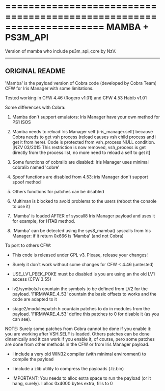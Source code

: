 =====================================================================
MAMBA + PS3M_API
=====================================================================

Version of mamba who include ps3m_api_core by NzV.
	

----------------------------------------------------------------------
ORIGINAL README
----------------------------------------------------------------------

'Mamba' is the payload version of Cobra code (developed by Cobra Team) CFW for Iris Manager with some limitations.


Tested working in CFW 4.46 (Rogero v1.01) and CFW 4.53 Habib v1.01


Some differences with Cobra:



1) Mamba don´t support emulators: Iris Manager have your own method for PS1 ISOS



2) Mamba needs to reload Iris Manager self (iris_manager.self) 
because Cobra needs to get vsh process 
(reload causes vsh child process and i get it from here). 
Code is protected from vsh_process NULL condition.
[NZV 03/2015 This restriction is now removed, vsh_process is get
directly from the process list, no more need to reload a self to get it]


3) Some functions of cobralib are disabled: Iris Manager uses minimal cobralib named 'cobre'



4) Spoof functions are disabled from 4.53: iris Manager don´t support spoof method



5) Others functions for patches can be disabled



6) Multiman is blocked to avoid problems to the users (reboot the console to use it)



7) 'Mamba' is loaded AFTER of syscall8 Iris Manager payload and uses it for example, for HTAB method.



8) 'Mamba' can be detected using the sys8_mamba() syscalls from Iris Manager: if it return 0x666 is 'Mamba' 
(and not Cobra)

To port to others CFW:

- This code is released under GPL v3. Please, release your changes!

- Surely it don´t work without some changes for CFW < 4.46 (untested)

- USE_LV1_PEEK_POKE must be disabled is you are using an the old LV1 access (CFW 3.55)

- lv2/symbols.h countain the symbols to be defined from LV2 for the payload. 'FIRMWARE_4_53' countain the basic offsets to works
and the code are adapted to it

- stage2/modulespatch.h countain patches to do in modules from the payload. 'FIRMWARE_4_53'  define this patches to 0 for disable it (as you can see).

NOTE: Surely some patches from Cobra cannot be done if you enable it: you are working after VSH.SELF is loaded.
Others patches can be done dinamically and it can work if you enable it, of course, pero some patches are done from other methods in the CFW
or from Iris Manager payload.

- I include a very old WIN32 compiler (with minimal environment) to compile the payload

- I include a zlib utility to compress the payloads (.lz.bin)

- IMPORTANT: You needs to alloc extra space to run the payload (or it hang, surely). I alloc 0x4000 bytes extra, fills to 0 
